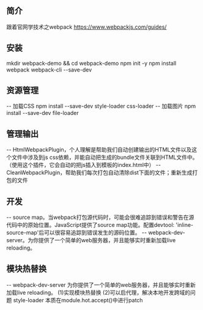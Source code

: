 ## 简介
跟着官网学技术之webpack https://www.webpackjs.com/guides/

## 安装
mkdir webpack-demo && cd webpack-demo
npm init -y
npm install webpack webpack-cli --save-dev

## 资源管理
-- 加载CSS
npm install --save-dev style-loader css-loader
-- 加载图片
npm install --save-dev file-loader

## 管理输出
-- HtmlWebpackPlugin，个人理解是帮助我们自动创建输出的HTML文件以及这个文件中涉及到js css依赖，并能自动把生成的bundle文件关联到HTML文件中。（使用这个插件，它会自动的把js插入到模板的index.html中）
-- CleanWebpackPlugin，帮助我们每次打包自动清除dist下面的文件；重新生成打包的文件

## 开发
-- source map。当webpack打包源代码时，可能会很难追踪到错误和警告在源代码中的原始位置。JavaScript提供了source map功能。配置devtool: 'inline-source-map'后可以很容易追踪到错误发生的源码位置。
-- webpack-dev-server。为你提供了一个简单的web服务器，并且能够实时重新加载live reloading。

## 模块热替换
-- webpack-dev-server  为你提供了一个简单的web服务器，并且能够实时重新加载live reloading。
(1)实现模块热替换
(2)可以启代理，解决本地开发跨域的问题
style-loader 本质在module.hot.accept()中进行patch<style>标签。

## tree shaking
在package.json中增加 sideEffects 属性来实现。math.js中的square没有被index.js调用，所以没有必要打包的时候打包出去，
所以可以将它通过 sideEffects:false 去掉。

## 生产环境构建
npm install --save-dev webpack-merge
分别构建webpack.dev.js和webpack.pro.js,其中 --optimize-minimize标记将在后台引用UglifyJSPlugin.

## 代码分离
有三种常用的代码分离方法：
（1）入口起点：使用entry配置手动地分离代码。
（2）防止重复：使用CommonsChunkPlugin去重和分离chunk。
（3）动态导入：通过模块的内联函数调用来分离代码。








